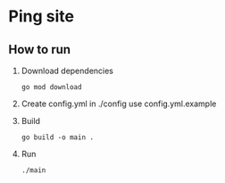 # Ping site

## How to run

1. Download dependencies 

    ```
    go mod download
    ```
2. Create config.yml in ./config use config.yml.example

3. Build

    ```
    go build -o main .
    ```
4. Run
    ```
    ./main 
    ```